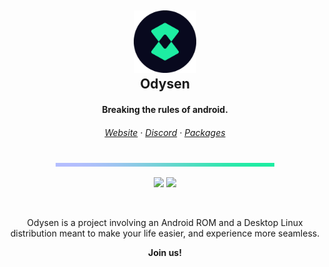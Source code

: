 <h2 align="center">
	<img src="https://raw.githubusercontent.com/odysen/.github/main/assets/logo_circular.png" width="100" alt="Logo"/><br/>
	Odysen
</h2>

<h4 align="center">
	Breaking the rules of android.</b>
</h4>

<h6 align="center">
  <a href="https://odysen.space">Website</a>
  ·
  <a href="https://odysen.space/discord">Discord</a>
  ·
  <a href="https://pkg.odysen.space">Packages</a>
</h6>

<p align="center">
  <img src="https://raw.githubusercontent.com/odysen/.github/main/assets/color_stripe.png" width="350" />
</p>

<p align="center">
 <img src="https://img.shields.io/github/stars/odysen?style=for-the-badge&labelColor=%2308091E&color=%23B4BEFE
  ">
  <a href="https://odysen.space/discord"><img src="https://img.shields.io/discord/1265951003161661520?style=for-the-badge&logo=discord&logoColor=%23ffffff&label=discord&labelColor=08091E&color=%234DEDA2
  "></a>
</p>

&nbsp;

<p align="center">
  Odysen is a project involving an Android ROM and a Desktop Linux
  distribution meant to make your life easier, and experience more seamless.
</p>

<p align="center">
    <b>Join us!</b>
</p>